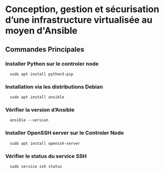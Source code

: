 # Conception, gestion et sécurisation d’une infrastructure virtualisée au moyen d'Ansible
  ## Commandes Principales
   ### Installer Python sur le controler node 
      sudo apt install python3-pip
  ### Installation via les distributions Debian
      sudo apt install ansible
  ### Vérifier la version d’Ansible
      ansible --version
  ### Installer OpenSSH server sur le Controler Node 
      sudo apt install openssh-server
  ### Vérifier le status du service SSH
      sudo service ssh status

